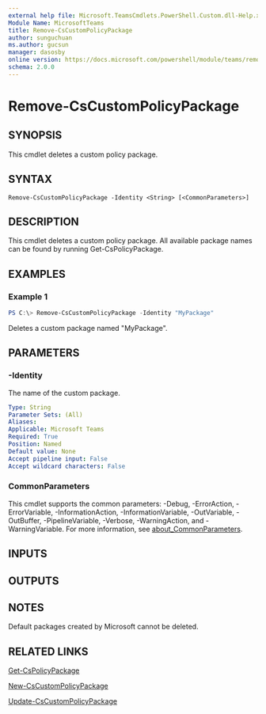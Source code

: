 ```yaml
---
external help file: Microsoft.TeamsCmdlets.PowerShell.Custom.dll-Help.xml
Module Name: MicrosoftTeams
title: Remove-CsCustomPolicyPackage
author: sunguchuan
ms.author: gucsun
manager: dasosby
online version: https://docs.microsoft.com/powershell/module/teams/remove-cscustompolicypackage
schema: 2.0.0
---
```


# Remove-CsCustomPolicyPackage

## SYNOPSIS

This cmdlet deletes a custom policy package.

## SYNTAX

```
Remove-CsCustomPolicyPackage -Identity <String> [<CommonParameters>]
```

## DESCRIPTION

This cmdlet deletes a custom policy package. All available package names can be found by running Get-CsPolicyPackage.

## EXAMPLES

### Example 1
```powershell
PS C:\> Remove-CsCustomPolicyPackage -Identity "MyPackage"
```

Deletes a custom package named "MyPackage".

## PARAMETERS

### -Identity

The name of the custom package.

```yaml
Type: String
Parameter Sets: (All)
Aliases:
Applicable: Microsoft Teams
Required: True
Position: Named
Default value: None
Accept pipeline input: False
Accept wildcard characters: False
```

### CommonParameters
This cmdlet supports the common parameters: -Debug, -ErrorAction, -ErrorVariable, -InformationAction, -InformationVariable, -OutVariable, -OutBuffer, -PipelineVariable, -Verbose, -WarningAction, and -WarningVariable. For more information, see [about_CommonParameters](https://go.microsoft.com/fwlink/?LinkID=113216).

## INPUTS

## OUTPUTS

## NOTES
Default packages created by Microsoft cannot be deleted.

## RELATED LINKS

[Get-CsPolicyPackage](Get-CsPolicyPackage.md)

[New-CsCustomPolicyPackage](New-CsCustomPolicyPackage.md)

[Update-CsCustomPolicyPackage](Update-CsCustomPolicyPackage.md)
